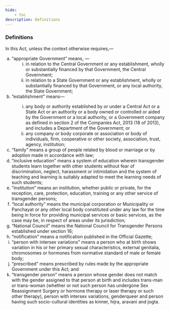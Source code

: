```yaml
---
hide:
    - toc
description: Definitions
---
```


<style>
    ol.outer-list {
        list-style-type: lower-alpha;
        margin-left: 0; /* Remove default indentation */
        padding-left: 20px; /* Add custom indentation */
    }

    ol.outer-list ol.inner-list {
        list-style-type: lower-roman;
        margin-left: 20px; /* Add indentation */
    }

    ol.outer-list ol.inner-list ol.sub-inner-list {
        list-style-type: upper-alpha;
        margin-left: 20px; /* Add indentation */
    }
</style>

### Definitions

In this Act, unless the context otherwise requires,—
<ol class="outer-list">
    <li>“appropriate Government” means, —
    <ol class="inner-list">
        <li> in relation to the Central Government or any establishment, wholly or substantially financed by that Government, the Central Government; </li>
        <li> in relation to a State Government or any establishment, wholly or substantially financed by that Government, or any local authority, the State Government; </li>
    </ol>
    <li> “establishment” means—</li>
    <ol class="inner-list">
        <li>any body or authority established by or under a Central Act or a State Act or an authority or a body owned or controlled or aided by the Government or a local authority, or a Government company as defined in section 2 of the Companies Act, 2013 (18 of 2013), and includes a Department of the Government; or</li>
        <li> any company or body corporate or association or body of individuals, firm, cooperative or other society, association, trust, agency, institution;</li>
    </ol>
    <li> “family” means a group of people related by blood or marriage or by adoption made in accordance with law;</li>
    <li> “inclusive education” means a system of education wherein transgender students learn together with other students without fear of discrimination, neglect, harassment or intimidation and the system of teaching and learning is suitably adapted to meet the learning needs of such students;
    <li> “institution” means an institution, whether public or private, for the reception, care, protection, education, training or any other service of transgender persons;</li>
    <li> “local authority” means the municipal corporation or Municipality or Panchayat or any other local body constituted under any law for the time being in force for providing municipal services or basic services, as the case may be, in respect of areas under its jurisdiction;</li>
    <li> “National Council” means the National Council for Transgender Persons established under section 16;</li>
    <li> “notification” means a notification published in the Official Gazette;</li>
    <li> “person with intersex variations” means a person who at birth shows variation in his or her primary sexual characteristics, external genitalia, chromosomes or hormones from normative standard of male or female body;</li>
    <li> “prescribed” means prescribed by rules made by the appropriate Government under this Act; and</li>
    <li> “transgender person” means a person whose gender does not match with the gender assigned to that person at birth and includes trans-man or trans-woman (whether or not such person has undergone Sex Reassignment Surgery or hormone therapy or laser therapy or such other therapy), person with intersex variations, genderqueer and person having such socio-cultural identities as kinner, hijra, aravani and jogta.</li>
</ol>